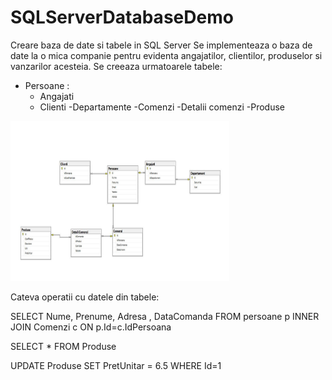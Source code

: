 # SQLServerDatabaseDemo
Creare baza de date si tabele in SQL Server
Se implementeaza o baza de date la o mica companie pentru evidenta angajatilor, clientilor, produselor si vanzarilor acesteia. 
Se creeaza urmatoarele tabele:
- Persoane  :
    - Angajati
    - Clienti
-Departamente
-Comenzi
  -Detalii comenzi
-Produse
 <img src="https://github.com/valymirauta/SQLServerDatabaseDemo/blob/master/companieER.JPG" width="350" height="256" title="Login">
 
 Cateva operatii cu datele din tabele:
 
 SELECT Nume, Prenume, Adresa , DataComanda FROM persoane p INNER JOIN Comenzi c ON p.Id=c.IdPersoana
 
 SELECT * FROM Produse
 
 UPDATE Produse SET PretUnitar = 6.5 WHERE Id=1
  
